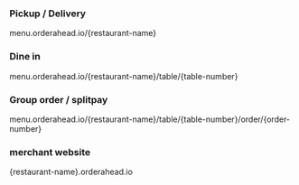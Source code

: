 ### Pickup / Delivery
menu.orderahead.io/{restaurant-name}
### Dine in
menu.orderahead.io/{restaurant-name}/table/{table-number}

### Group order / splitpay
menu.orderahead.io/{restaurant-name}/table/{table-number}/order/{order-number} 

### merchant website
{restaurant-name}.orderahead.io